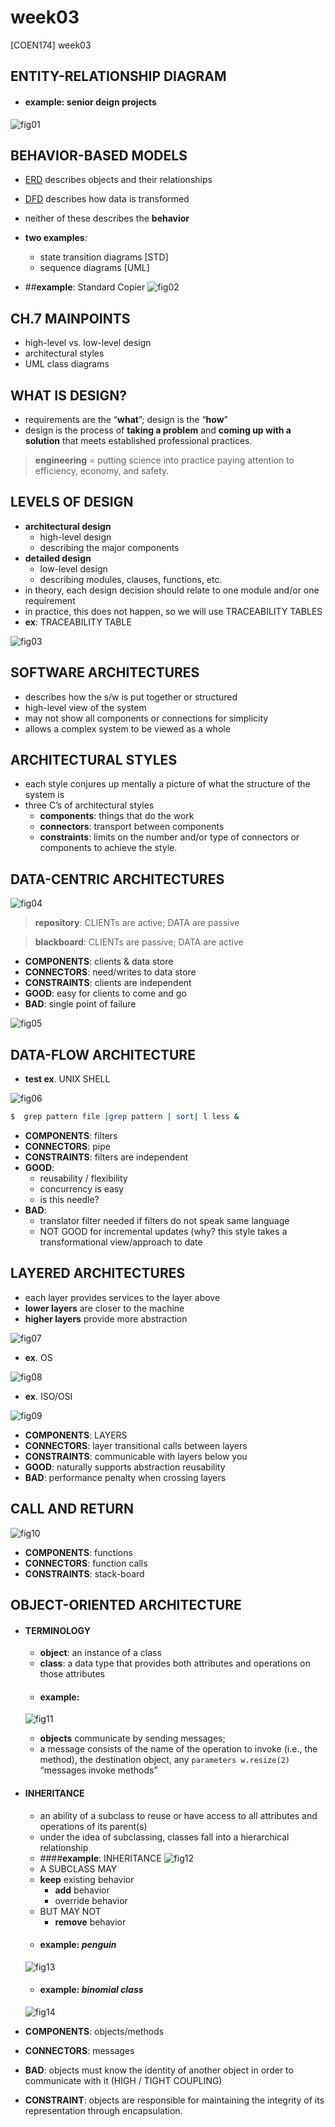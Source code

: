 # week03

[COEN174] week03

## ENTITY-RELATIONSHIP DIAGRAM
- #### **example**: senior deign projects
![fig01](week03/[COEN174]week3a-diagram1.png)


## BEHAVIOR-BASED MODELS
- [ERD](#entity-relationship-diagram) describes objects and their relationships
- [DFD](#data-flow-diagram) describes how data is transformed
- neither of these describes the **behavior**
- **two examples**:
    - state transition diagrams [STD]
    - sequence diagrams [UML]

- ##**example**: Standard Copier
![fig02](week03/[COEN174]week3a-diagram2.png)


## CH.7 MAINPOINTS
- high-level vs. low-level design
- architectural styles
- UML class diagrams


## WHAT IS DESIGN?
- requirements are the “**what**”; design is the “**how**”
- design is the process of **taking a problem** and **coming up with a solution** that meets established professional practices.
> **engineering** = putting science into practice paying attention to efficiency, economy, and safety. 


## LEVELS OF DESIGN
- **architectural design**
    - high-level design
    - describing the major components
- **detailed design**
    - low-level design
    - describing modules, clauses, functions, etc.
- in theory, each design decision should relate to one module and/or one requirement
- in practice, this does not happen, so we will use TRACEABILITY TABLES
- **ex**: TRACEABILITY TABLE

![fig03](week03/[COEN174]week3a-diagram3.png)


## SOFTWARE ARCHITECTURES
- describes how the s/w is put together or structured
- high-level view of the system
- may not show all components or connections for simplicity
- allows a complex system to be viewed as a whole


## ARCHITECTURAL STYLES
- each style conjures up mentally a picture of what the structure of the system is
- three C’s of architectural styles
    - **components**: things that do the work
    - **connectors**: transport between components 
    - **constraints**: limits on the number and/or type of connectors or components to achieve the style.


## DATA-CENTRIC ARCHITECTURES

![fig04](week03/[COEN174]week3b-diagram1.png)
> **repository**: CLIENTs are active; DATA are passive

> **blackboard**: CLIENTs are passive; DATA are active

- **COMPONENTS**: clients & data store
- **CONNECTORS**: need/writes to data store
- **CONSTRAINTS**: clients are independent
- **GOOD**: easy for clients to come and go
- **BAD**: single point of failure

![fig05](week03/[COEN174]week3b-diagram2.png)

## DATA-FLOW ARCHITECTURE 
- **test ex**. UNIX SHELL

![fig06](week03/[COEN174]week3b-diagram3.png)

```bash
$  grep pattern file |grep pattern | sort| l less &
```

- **COMPONENTS**: filters
- **CONNECTORS**: pipe
- **CONSTRAINTS**: filters are independent
- **GOOD**: 
    - reusability / flexibility
    - concurrency is easy   
    - is this needle?
- **BAD**:
    - translator filter needed if filters do not speak same language
    - NOT GOOD for incremental updates (why? this style takes a transformational view/approach to date


## LAYERED ARCHITECTURES
- each layer provides services to the layer above
- **lower layers** are closer to the machine
- **higher layers** provide more abstraction

![fig07](week03/[COEN174]week3c-diagram1.png)

- **ex**. OS

![fig08](week03/[COEN174]week3c-diagram2.png)


- **ex**. ISO/OSI 


![fig09](week03/[COEN174]week3c-diagram3.png)


- **COMPONENTS**: LAYERS
- **CONNECTORS**: layer transitional calls between layers
- **CONSTRAINTS**: communicable with layers below you
- **GOOD**: naturally supports abstraction reusability
- **BAD**: performance penalty when crossing layers

## CALL AND RETURN

![fig10](week03/[COEN174]week3c-diagram4.png)

- **COMPONENTS**: functions
- **CONNECTORS**: function calls
- **CONSTRAINTS**: stack-board


## OBJECT-ORIENTED ARCHITECTURE
- #### TERMINOLOGY
    - **object**: an instance of a class
    - **class**: a data type that provides both attributes and operations on those attributes
    - #### **example**:
    ![fig11](week03/[COEN174]week3c-diagram5.png)

    - **objects** communicate by sending messages; 
    - a message consists of the name of the operation to invoke (i.e., the method), the destination object, any `parameters w.resize(2)` “messages invoke methods”


- #### INHERITANCE
    - an ability of a subclass to reuse or have access to all attributes and operations of its parent(s)
    - under the idea of subclassing, classes fall into a hierarchical relationship
    - ####**example**: INHERITANCE
    ![fig12](week03/[COEN174]week3c-diagram6.png)
    - A SUBCLASS MAY 
    - **keep** existing behavior
        - **add** behavior
        - override behavior
    - BUT MAY NOT 
        - **remove** behavior
    - #### **example**: *penguin*
    ![fig13](week03/[COEN174]week3c-diagram7.png)
    
    - #### **example**: *binomial class*
    ![fig14](week03/[COEN174]week3c-diagram8.png)

- **COMPONENTS**: objects/methods
- **CONNECTORS**: messages
- **BAD**: objects must know the identity of another object in order to communicate with it (HIGH / TIGHT COUPLING)
- **CONSTRAINT**: objects are responsible for maintaining the integrity of its representation through encapsulation.





